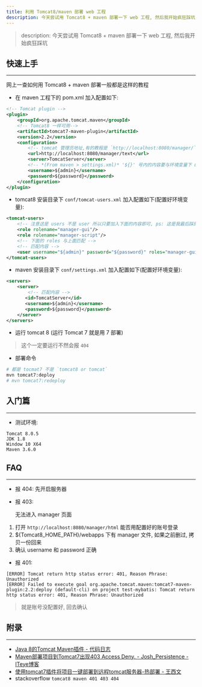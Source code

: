 ```yaml
---
title: 利用 Tomcat8/maven 部署 web 工程
description: 今天尝试用 Tomcat8 + maven 部署一下 web 工程, 然后我开始疯狂踩坑
---
```


> description: 今天尝试用 Tomcat8 + maven 部署一下 web 工程, 然后我开始疯狂踩坑

## 快速上手
---
网上一查如何用 Tomcat8 + maven 部署一般都是这样的教程


- 在 maven 工程下的 pom.xml 加入配置如下:

```xml
<!-- Tomcat plugin -->  
<plugin>  
    <groupId>org.apache.tomcat.maven</groupId>
    <!-- Tomcat8 一样可用-->
    <artifactId>tomcat7-maven-plugin</artifactId>  
    <version>2.2</version>  
    <configuration> 
        <!-- tomcat 管理员地址,有的教程是 `http://localhost:8080/manager/`, 我是用  下面这种-->
        <url>http://localhost:8080/manager/text</url>  
        <server>TomcatServer</server>
        <!-- *(From maven > settings.xml)* '${}' 号内的内容要与环境变量下 maven 路   下的 setting.xml 文件里配置的密码和用户名一致-->
        <username>${admin}</username>  
        <password>${password}</password>   
    </configuration>   
</plugin>  
``` 

- tomcat8 安装目录下 `conf/tomcat-users.xml` 加入配置如下(配置好环境变量):

```xml
<tomcat-users>
    <!-- 注意这是 users 不是 user 所以只要加入下面的内容即可, ps: 这是我最后踩的坑 -->
    <role rolename="manager-gui"/>  
    <role rolename="manager-script"/>
    <!-- 下面的 roles 与上面匹配 -->
    <!-- 匹配内容 -->
    <user username="${admin}" password="${password}" roles="manager-gui,manager-script" />  
</tomcat-users>
```

- maven 安装目录下 `conf/settings.xml` 加入配置如下(配置好环境变量):

```xml
<servers>  
    <server>
        <!-- 匹配内容 -->
       <id>TomcatServer</id>
       <username>${admin}</username>
       <password>${password}</password>
    </server>
</servers>  
```

- 运行 tomcat 8 (运行 Tomcat 7 就是用 7 部署)

> 这个一定要运行不然会报  `404`

- 部署命令

```bash
# 都是 tocmat7 不是 `tomcat8 or tomcat`
mvn tomcat7:deploy
# mvn tomcat7:redeploy
```

## 入门篇

---
- 测试环境:

```
Tomcat 8.0.5
JDK 1.8
Window 10 X64
Maven 3.6.0
```

## FAQ
---

- 报 404: 先开启服务器
- 报 403:

    无法进入 manager 页面

1. 打开 `http://localhost:8080/manager/html` 能否用配置好的账号登录
2. ${Tomcat8_HOME_PATH}/webapps 下有 manager 文件, 如果之前删过, 拷贝一份回来
3. 确认 username 和 password 正确

- 报 401:

```
[ERROR] Tomcat return http status error: 401, Reason Phrase: Unauthorized
[ERROR] Failed to execute goal org.apache.tomcat.maven:tomcat7-maven-plugin:2.2:deploy (default-cli) on project test-mybatis: Tomcat return http status error: 401, Reason Phrase: Unauthorized
```

> 就是账号没配置好, 回去确认


## 附录
---

- [Java 8的Tomcat Maven插件 - 代码日志](https://codeday.me/bug/20170927/78372.html)
- [Maven部署项目到Tomcat7出现403 Access Deny. - Josh_Persistence - ITeye博客](https://josh-persistence.iteye.com/blog/1900088)
- [使用tomcat7插件将项目一键部署到远程tomcat服务器-热部署 - 王西文](http://crocutax.com/blog/hot-deploy-java%20-project-to-remote-server-by-tomcat7-plugin)
- stackoverflow `tomcat8 maven 401 403 404`

